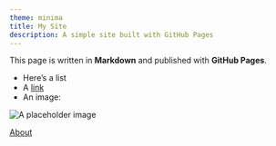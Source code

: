 ```yaml
---
theme: minima
title: My Site
description: A simple site built with GitHub Pages
---
```


This page is written in **Markdown** and published with **GitHub Pages**.

- Here’s a list
- A [link](https://docs.github.com/pages)
- An image:

![A placeholder image](https://picsum.photos/800/300)

[About](./about.md)
